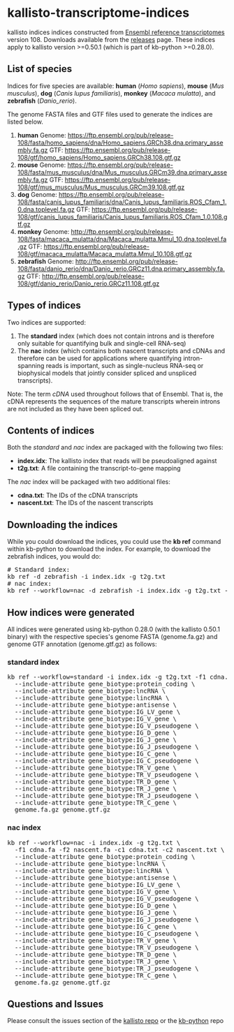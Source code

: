 # kallisto-transcriptome-indices

kallisto indices indices constructed from [Ensembl reference transcriptomes](https://useast.ensembl.org/index.html) version 108. Downloads available from the [releases](https://github.com/pachterlab/kallisto-transcriptome-indices/releases) page. These indices apply to kallisto version >=0.50.1 (which is part of kb-python >=0.28.0).

## List of species

Indices for five species are available: **human** (*Homo sapiens*), **mouse** (*Mus musculus*), **dog** (*Canis lupus familiaris*), **monkey** (*Macaca mulatta*), and **zebrafish** (*Danio_rerio*).

The genome FASTA files and GTF files used to generate the indices are listed below.

1. **human**
   Genome: https://ftp.ensembl.org/pub/release-108/fasta/homo_sapiens/dna/Homo_sapiens.GRCh38.dna.primary_assembly.fa.gz
   GTF: https://ftp.ensembl.org/pub/release-108/gtf/homo_sapiens/Homo_sapiens.GRCh38.108.gtf.gz
3. **mouse**
   Genome: https://ftp.ensembl.org/pub/release-108/fasta/mus_musculus/dna/Mus_musculus.GRCm39.dna.primary_assembly.fa.gz
   GTF: https://ftp.ensembl.org/pub/release-108/gtf/mus_musculus/Mus_musculus.GRCm39.108.gtf.gz
4. **dog**
   Genome: https://ftp.ensembl.org/pub/release-108/fasta/canis_lupus_familiaris/dna/Canis_lupus_familiaris.ROS_Cfam_1.0.dna.toplevel.fa.gz
   GTF: https://ftp.ensembl.org/pub/release-108/gtf/canis_lupus_familiaris/Canis_lupus_familiaris.ROS_Cfam_1.0.108.gtf.gz
5. **monkey**
   Genome: http://ftp.ensembl.org/pub/release-108/fasta/macaca_mulatta/dna/Macaca_mulatta.Mmul_10.dna.toplevel.fa.gz
   GTF: https://ftp.ensembl.org/pub/release-108/gtf/macaca_mulatta/Macaca_mulatta.Mmul_10.108.gtf.gz
6. **zebrafish**
   Genome: http://ftp.ensembl.org/pub/release-108/fasta/danio_rerio/dna/Danio_rerio.GRCz11.dna.primary_assembly.fa.gz
   GTF: http://ftp.ensembl.org/pub/release-108/gtf/danio_rerio/Danio_rerio.GRCz11.108.gtf.gz

## Types of indices

Two indices are supported:

1. The **standard** index (which does not contain introns and is therefore only suitable for quantifying bulk and single-cell RNA-seq)
2.  The **nac** index (which contains both nascent transcripts and cDNAs and therefore can be used for applications where quantifying intron-spanning reads is important, such as single-nucleus RNA-seq or biophysical models that jointly consider spliced and unspliced transcripts).

Note: The term *cDNA* used throughout follows that of Ensembl. That is, the cDNA represents the sequences of the mature transcripts wherein introns are not included as they have been spliced out.

## Contents of indices

Both the *standard* and *nac* index are packaged with the following two files:

* **index.idx**: The kallisto index that reads will be pseudoaligned against
* **t2g.txt**: A file containing the transcript-to-gene mapping

The *nac* index will be packaged with two additional files:

* **cdna.txt**: The IDs of the cDNA transcripts
* **nascent.txt**: The IDs of the nascent transcripts

## Downloading the indices

While you could download the indices, you could use the **kb ref** command within kb-python to download the index. For example, to download the zebrafish indices, you would do:

<pre># Standard index:
kb ref -d zebrafish -i index.idx -g t2g.txt
# nac index:
kb ref --workflow=nac -d zebrafish -i index.idx -g t2g.txt -c1 cdna.txt -c2 nascent.txt
</pre>

## How indices were generated

All indices were generated using kb-python 0.28.0 (with the kallisto 0.50.1 binary) with the respective species's genome FASTA (genome.fa.gz) and genome GTF annotation (genome.gtf.gz) as follows:

### standard index

<pre>kb ref --workflow=standard -i index.idx -g t2g.txt -f1 cdna.fa \
  --include-attribute gene_biotype:protein_coding \
  --include-attribute gene_biotype:lncRNA \
  --include-attribute gene_biotype:lincRNA \
  --include-attribute gene_biotype:antisense \
  --include-attribute gene_biotype:IG_LV_gene \
  --include-attribute gene_biotype:IG_V_gene \
  --include-attribute gene_biotype:IG_V_pseudogene \
  --include-attribute gene_biotype:IG_D_gene \
  --include-attribute gene_biotype:IG_J_gene \
  --include-attribute gene_biotype:IG_J_pseudogene \
  --include-attribute gene_biotype:IG_C_gene \
  --include-attribute gene_biotype:IG_C_pseudogene \
  --include-attribute gene_biotype:TR_V_gene \
  --include-attribute gene_biotype:TR_V_pseudogene \
  --include-attribute gene_biotype:TR_D_gene \
  --include-attribute gene_biotype:TR_J_gene \
  --include-attribute gene_biotype:TR_J_pseudogene \
  --include-attribute gene_biotype:TR_C_gene \
  genome.fa.gz genome.gtf.gz
</pre>

### nac index

<pre>kb ref --workflow=nac -i index.idx -g t2g.txt \
  -f1 cdna.fa -f2 nascent.fa -c1 cdna.txt -c2 nascent.txt \
  --include-attribute gene_biotype:protein_coding \
  --include-attribute gene_biotype:lncRNA \
  --include-attribute gene_biotype:lincRNA \
  --include-attribute gene_biotype:antisense \
  --include-attribute gene_biotype:IG_LV_gene \
  --include-attribute gene_biotype:IG_V_gene \
  --include-attribute gene_biotype:IG_V_pseudogene \
  --include-attribute gene_biotype:IG_D_gene \
  --include-attribute gene_biotype:IG_J_gene \
  --include-attribute gene_biotype:IG_J_pseudogene \
  --include-attribute gene_biotype:IG_C_gene \
  --include-attribute gene_biotype:IG_C_pseudogene \
  --include-attribute gene_biotype:TR_V_gene \
  --include-attribute gene_biotype:TR_V_pseudogene \
  --include-attribute gene_biotype:TR_D_gene \
  --include-attribute gene_biotype:TR_J_gene \
  --include-attribute gene_biotype:TR_J_pseudogene \
  --include-attribute gene_biotype:TR_C_gene \
  genome.fa.gz genome.gtf.gz
</pre>

## Questions and Issues

Please consult the issues section of the [kallisto repo](https://github.com/pachterlab/kallisto/issues) or the [kb-python](https://github.com/pachterlab/kb_python/issues) repo

